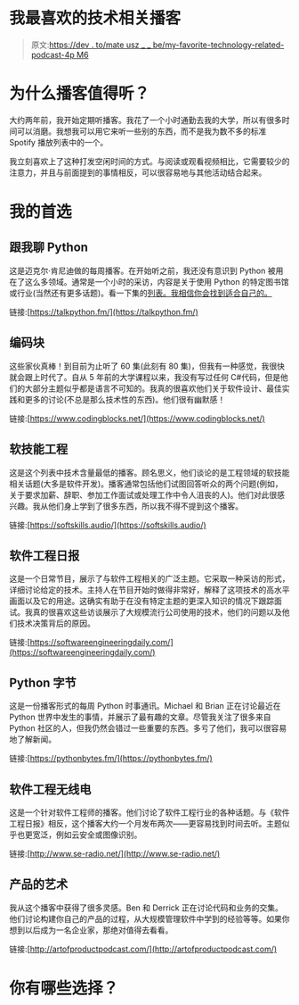 # 我最喜欢的技术相关播客

> 原文:[https://dev . to/mate usz _ _ be/my-favorite-technology-related-podcast-4p M6](https://dev.to/mateusz__be/my-favorite-technology-related-podcasts-4pm6)

# [](#why-are-the-podcasts-worth-listening)为什么播客值得听？

大约两年前，我开始定期听播客。我花了一个小时通勤去我的大学，所以有很多时间可以消磨。我想我可以用它来听一些别的东西，而不是我为数不多的标准 Spotify 播放列表中的一个。

我立刻喜欢上了这种打发空闲时间的方式。与阅读或观看视频相比，它需要较少的注意力，并且与前面提到的事情相反，可以很容易地与其他活动结合起来。

# [](#my-top-picks)我的首选

## [](#talk-python-to-me)跟我聊 Python

这是迈克尔·肯尼迪做的每周播客。在开始听之前，我还没有意识到 Python 被用在了这么多领域。通常是一个小时的采访，内容是关于使用 Python 的特定图书馆或行业(当然还有更多话题)。看一下集的[列表。我相信你会找到适合自己的。](https://talkpython.fm/episodes/all)

链接:[https://talkpython.fm/](https://talkpython.fm/)

## [](#coding-blocks)编码块

这些家伙真棒！到目前为止听了 60 集(此刻有 80 集)，但我有一种感觉，我很快就会跟上时代了。自从 5 年前的大学课程以来，我没有写过任何 C#代码，但是他们的大部分主题似乎都是语言不可知的。我真的很喜欢他们关于软件设计、最佳实践和更多的讨论(不总是那么技术性的东西)。他们很有幽默感！

链接:[https://www.codingblocks.net/](https://www.codingblocks.net/)

## [](#soft-skills-engineering)软技能工程

这是这个列表中技术含量最低的播客。顾名思义，他们谈论的是工程领域的软技能相关话题(大多是软件开发)。播客通常包括他们试图回答听众的两个问题(例如，关于要求加薪、辞职、参加工作面试或处理工作中令人沮丧的人)。他们对此很感兴趣。我从他们身上学到了很多东西，所以我不得不提到这个播客。

链接:[https://softskills.audio/](https://softskills.audio/)

## [](#software-engineering-daily)软件工程日报

这是一个日常节目，展示了与软件工程相关的广泛主题。它采取一种采访的形式，详细讨论给定的技术。主持人在节目开始时做得非常好，解释了这项技术的高水平画面以及它的用途。这确实有助于在没有特定主题的更深入知识的情况下跟踪面试。我真的很喜欢这些访谈展示了大规模流行公司使用的技术，他们的问题以及他们技术决策背后的原因。

链接:[https://softwareengineeringdaily.com/](https://softwareengineeringdaily.com/)

## [](#python-bytes)Python 字节

这是一份播客形式的每周 Python 时事通讯。Michael 和 Brian 正在讨论最近在 Python 世界中发生的事情，并展示了最有趣的文章。尽管我关注了很多来自 Python 社区的人，但我仍然会错过一些重要的东西。多亏了他们，我可以很容易地了解新闻。

链接:[https://pythonbytes.fm/](https://pythonbytes.fm/)

## [](#software-engineering-radio)软件工程无线电

这是一个针对软件工程师的播客。他们讨论了软件工程行业的各种话题。与《软件工程日报》相反，这个播客大约一个月发布两次——更容易找到时间去听。主题似乎也更宽泛，例如云安全或图像识别。

链接:[http://www.se-radio.net/](http://www.se-radio.net/)

## [](#the-art-of-product)产品的艺术

我从这个播客中获得了很多灵感。Ben 和 Derrick 正在讨论代码和业务的交集。他们讨论构建你自己的产品的过程，从大规模管理软件中学到的经验等等。如果你想到以后成为一名企业家，那绝对值得去看看。

链接:[http://artofproductpodcast.com/](http://artofproductpodcast.com/)

# [](#what-are-your-choices)你有哪些选择？